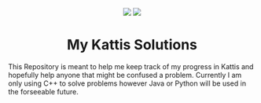 <p align="center">
  <img src="https://open.kattis.com/images/site-logo?v=0a3f6018aacf449381741e45cf0ff6ba"/>
  <img src="https://upload.wikimedia.org/wikipedia/commons/thumb/1/18/ISO_C%2B%2B_Logo.svg/180px-ISO_C%2B%2B_Logo.svg.png"/>
</p>

<h1 align="center">
  My Kattis Solutions
</h1>

<p>This Repository is meant to help me keep track of my progress in Kattis and hopefully help anyone that might be confused a problem. Currently I am only using C++ to solve problems however Java or Python will be used in the forseeable future.</p>

